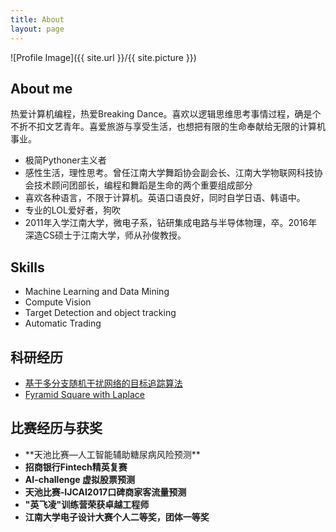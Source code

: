 ```yaml
---
title: About
layout: page
---
```

![Profile Image]({{ site.url }}/{{ site.picture }})

<h2>About me</h2>

<p>热爱计算机编程，热爱Breaking Dance。喜欢以逻辑思维思考事情过程，确是个不折不扣文艺青年。喜爱旅游与享受生活，也想把有限的生命奉献给无限的计算机事业。</p>

<ul class="skill-list">
<li>极简Pythoner主义者</li>
<li>感性生活，理性思考。曾任江南大学舞蹈协会副会长、江南大学物联网科技协会技术顾问团部长，编程和舞蹈是生命的两个重要组成部分</li>
<li>喜欢各种语言，不限于计算机。英语口语良好，同时自学日语、韩语中。</li>
<li>专业的LOL爱好者，狗吹</li>
<li>2011年入学江南大学，微电子系，钻研集成电路与半导体物理，卒。2016年深造CS硕士于江南大学，师从孙俊教授。</li>
</ul>

<h2>Skills</h2>

<ul class="skill-list">
	<li>Machine Learning and Data Mining</li>
	<li>Compute Vision</li>
	<li>Target Detection and object tracking</li>
	<li>Automatic Trading</li>
</ul>


<h2>科研经历</h2>

<ul>
	<li><a href="https://github.com/">基于多分支随机干扰网络的目标追踪算法</a></li>
	<li><a href="https://github.com/">Fyramid Square with Laplace</a></li>
</ul>

<h2>比赛经历与获奖</h2>

<ul>
<li>**天池比赛—人工智能辅助糖尿病风险预测**</li>
<li style='font-weight:bold'>招商银行Fintech精英复赛</li>
<li style='font-weight:bold'>AI-challenge 虚拟股票预测</li>
<li style='font-weight:bold'>天池比赛-IJCAI2017口碑商家客流量预测</li>
<li style='font-weight:bold'>"英飞凌"训练营荣获卓越工程师</li>
<li style='font-weight:bold'>江南大学电子设计大赛个人二等奖，团体一等奖</li>
</ul>
